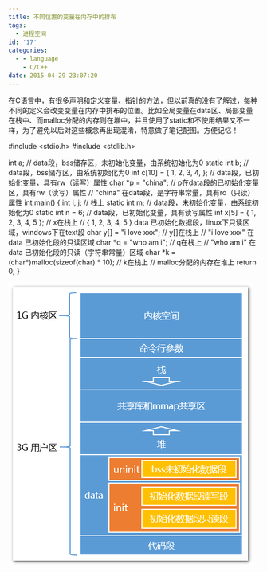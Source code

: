 ```yaml
---
title: 不同位置的变量在内存中的排布
tags:
  - 进程空间
id: '17'
categories:
  - - language
    - C/C++
date: 2015-04-29 23:07:20
---
```


在C语言中，有很多声明和定义变量、指针的方法，但以前真的没有了解过，每种不同的定义会改变变量在内存中排布的位置。比如全局变量在data区、局部变量在栈中、而malloc分配的内存则在堆中，并且使用了static和不使用结果又不一样，为了避免以后对这些概念再出现混淆，特意做了笔记配图。方便记忆！
<!-- more -->
#include <stdio.h>
#include <stdlib.h>
 
int a;
// data段，bss储存区，未初始化变量，由系统初始化为0
static int b;
// data段，bss储存区，由系统初始化为0
int c\[10\] = { 1, 2, 3, 4, };
// data段，已初始化变量，具有rw（读写）属性
char \*p = "china";
// p在data段的已初始化变量区，具有rw（读写）属性
// "china" 在data段，是字符串常量，具有ro（只读）属性
int main()
{
int i, j;
// 栈上
static int m;
// data段，未初始化变量，由系统初始化为0
static int n = 6;
// data段，已初始化变量，具有读写属性
int x\[5\] = { 1, 2, 3, 4, 5 };
// x在栈上
// { 1, 2, 3, 4, 5 } data 已初始化数据段，linux下只读区域，windows下在text段
char y\[\] = "i love xxx";
// y\[\]在栈上
// "i love xxx" 在data 已初始化段的只读区域
char \*q = "who am i";
// q在栈上
// "who am i" 在data 已初始化段的只读（字符串常量）区域
char \*k = (char\*)malloc(sizeof(char) \* 10);
// k在栈上
// malloc分配的内存在堆上
return 0;
}

[![2015-04-06_192452](/images/2015/04/2015-04-06_192452.png)](/images/2015/04/2015-04-06_192452.png)